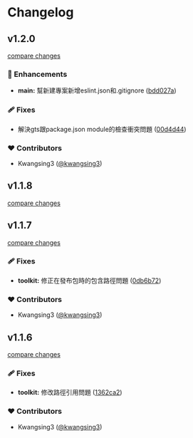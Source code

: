 # Changelog


## v1.2.0

[compare changes](https://github.com/kwangsing3/ks3-toolkit/compare/v1.1.8...v1.2.0)

### 🚀 Enhancements

- **main:** 幫新建專案新增eslint.json和.gitignore ([bdd027a](https://github.com/kwangsing3/ks3-toolkit/commit/bdd027a))

### 🩹 Fixes

- 解決gts跟package.json module的檢查衝突問題 ([00d4d44](https://github.com/kwangsing3/ks3-toolkit/commit/00d4d44))

### ❤️ Contributors

- Kwangsing3 ([@kwangsing3](http://github.com/kwangsing3))

## v1.1.8

[compare changes](https://github.com/kwangsing3/ks3-toolkit/compare/v1.1.7...v1.1.8)

## v1.1.7

[compare changes](https://github.com/kwangsing3/ks3-toolkit/compare/v1.1.6...v1.1.7)

### 🩹 Fixes

- **toolkit:** 修正在發布包時的包含路徑問題 ([0db6b72](https://github.com/kwangsing3/ks3-toolkit/commit/0db6b72))

### ❤️ Contributors

- Kwangsing3 ([@kwangsing3](http://github.com/kwangsing3))

## v1.1.6

[compare changes](https://github.com/kwangsing3/ks3-toolkit/compare/v1.1.5...v1.1.6)

### 🩹 Fixes

- **toolkit:** 修改路徑引用問題 ([1362ca2](https://github.com/kwangsing3/ks3-toolkit/commit/1362ca2))

### ❤️ Contributors

- Kwangsing3 ([@kwangsing3](http://github.com/kwangsing3))

